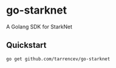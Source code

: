 # go-starknet

A Golang SDK for StarkNet

## Quickstart

```
go get github.com/tarrencev/go-starknet
```

